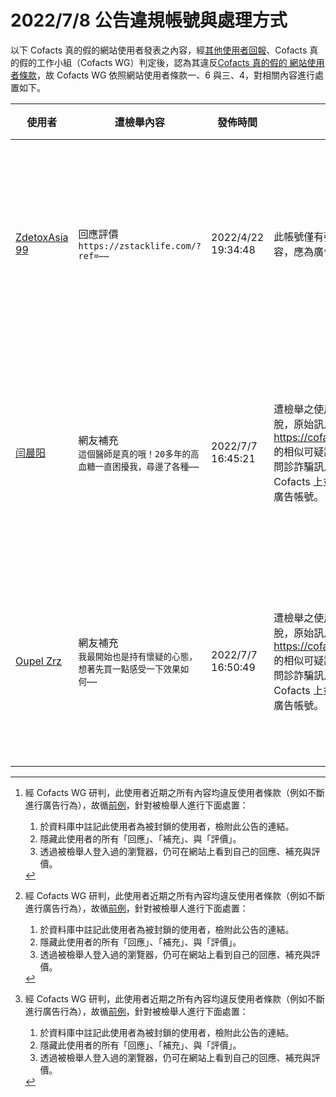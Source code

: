 2022/7/8 公告違規帳號與處理方式
=========

以下 Cofacts 真的假的網站使用者發表之內容，經[其他使用者回報](https://docs.google.com/spreadsheets/d/e/2PACX-1vRdcwXdC36xfgXfSMSk527Zbel9A-__vwRXkQ0NjkzSXoSPETCFc7sI7SoaAFdPCfskugtQL-Md8JgH/pubhtml?gid=438362561&single=true)、Cofacts 真的假的工作小組（Cofacts WG）判定後，認為其違反[Cofacts 真的假的 網站使用者條款](https://github.com/cofacts/rumors-site/blob/master/LEGAL.md)，故 Cofacts WG 依照網站使用者條款一、6 與三、4，對相關內容進行處置如下。

| 使用者 | 遭檢舉內容 | 發佈時間 | 違規樣態 | 處置 |
| ----- | -------- | ------- | ------- | --- |
| [ZdetoxAsia 99](https://cofacts.github.io/community-builder/#/editorworks?showAll=1&day=365&userId=9SYGUYABvUvLpBdgglKm) | 回應評價<br>`https://zstacklife.com/?ref=⋯⋯` | 2022/4/22 19:34:48 | 此帳號僅有張貼過聲稱療效之食品宣傳內容，應為廣告帳號。 | 隱藏所有被檢舉人發表之內容 [^block] |
| [闫晨阳](https://cofacts.github.io/community-builder/#/editorworks?showAll=1&day=365&userId=vlPR14EBZ4FY5vnAgaqr) | 網友補充<br>`這個醫師是真的哦！20多年的高血糖一直困擾我，尋邊了各種⋯⋯` | 2022/7/7 16:45:21 | 遭檢舉之使用者確實在替 LINE 問診詐騙開脫，原始訊息完全符合常見詐騙型態（見 https://cofacts.tw/article/1ncz4eisymvwo 的相似可疑訊息）。被檢舉者人除針對 LINE 問診詐騙訊息進行回報補充之外，在 Cofacts 上並無其他互動，應是詐騙集團的廣告帳號。 | 隱藏所有被檢舉人發表之內容 [^block] |
| [Oupel Zrz](https://cofacts.github.io/community-builder/#/editorworks?showAll=1&day=365&userId=s1PN14EBZ4FY5vnAvKoF) | 網友補充<br>`我最開始也是持有懷疑的心態，想著先買一點感受一下效果如何⋯⋯` | 2022/7/7 16:50:49 | 遭檢舉之使用者確實在替 LINE 問診詐騙開脫，原始訊息完全符合常見詐騙型態（見 https://cofacts.tw/article/1ncz4eisymvwo 的相似可疑訊息）。被檢舉者人除針對 LINE 問診詐騙訊息進行回報補充之外，在 Cofacts 上並無其他互動，應是詐騙集團的廣告帳號。 | 隱藏所有被檢舉人發表之內容 [^block] |


[^block]: 
    經 Cofacts WG 研判，此使用者近期之所有內容均違反使用者條款（例如不斷進行廣告行為），故循[前例](https://github.com/cofacts/takedowns/blob/master/2021/1125-2nd-spam.md)，針對被檢舉人進行下面處置：
    1. 於資料庫中註記此使用者為被封鎖的使用者，檢附此公告的連結。
    2. 隱藏此使用者的所有「回應」、「補充」、與「評價」。
    3. 透過被檢舉人登入過的瀏覽器，仍可在網站上看到自己的回應、補充與評價。
